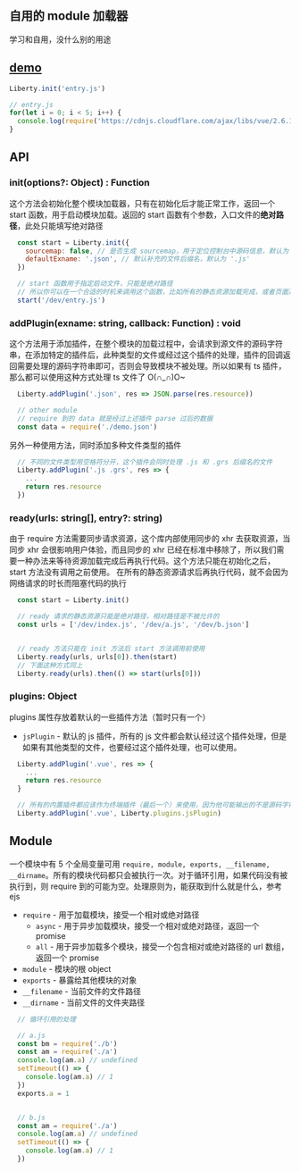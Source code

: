 ## 自用的 module 加载器
学习和自用，没什么别的用途

## [demo](./dev)
```js
Liberty.init('entry.js')

// entry.js
for(let i = 0; i < 5; i++) {
  console.log(require('https://cdnjs.cloudflare.com/ajax/libs/vue/2.6.10/vue.common.dev.js'));
}
```

## API
### init(options?: Object) : Function
这个方法会初始化整个模块加载器，只有在初始化后才能正常工作，返回一个 start 函数，用于启动模块加载。返回的 start 函数有个参数，入口文件的**绝对路径**，此处只能填写绝对路径

```js
  const start = Liberty.init({
    sourcemap: false, // 是否生成 sourcemap，用于定位控制台中源码信息，默认为 ture
    defaultExname: '.json', // 默认补充的文件后缀名，默认为 '.js'
  })

  // start 函数用于指定启动文件，只能是绝对路径
  // 所以你可以在一个合适的时机来调用这个函数，比如所有的静态资源加载完成，或者页面某些节点渲染完成后
  start('/dev/entry.js')
```

### addPlugin(exname: string, callback: Function) : void
这个方法用于添加插件，在整个模块的加载过程中，会请求到源文件的源码字符串，在添加特定的插件后，此种类型的文件或经过这个插件的处理，插件的回调返回需要处理的源码字符串即可，否则会导致模块不被处理。所以如果有 ts 插件，那么都可以使用这种方式处理 ts 文件了 O(∩_∩)O~

```js
  Liberty.addPlugin('.json', res => JSON.parse(res.resource))

  // other module
  // require 到的 data 就是经过上述插件 parse 过后的数据
  const data = require('./demo.json')
```

另外一种使用方法，同时添加多种文件类型的插件
```js
  // 不同的文件类型用空格符分开，这个插件会同时处理 .js 和 .grs 后缀名的文件
  Liberty.addPlugin('.js .grs', res => {
    ...
    return res.resource
  })
```

### ready(urls: string[], entry?: string)
由于 require 方法需要同步请求资源，这个库内部使用同步的 xhr 去获取资源，当同步 xhr 会很影响用户体验，而且同步的 xhr 已经在标准中移除了，所以我们需要一种办法来等待资源加载完成后再执行代码。这个方法只能在初始化之后，start 方法没有调用之前使用。
在所有的静态资源请求后再执行代码，就不会因为网络请求的时长而阻塞代码的执行

```js
  const start = Liberty.init()

  // ready 请求的静态资源只能是绝对路径，相对路径是不被允许的
  const urls = ['/dev/index.js', '/dev/a.js', '/dev/b.json']


  // ready 方法只能在 init 方法后 start 方法调用前使用
  Liberty.ready(urls, urls[0]).then(start)
  // 下面这种方式同上
  Liberty.ready(urls).then(() => start(urls[0]))
```

### plugins: Object
plugins 属性存放着默认的一些插件方法（暂时只有一个）

- `jsPlugin` - 默认的 js 插件，所有的 js 文件都会默认经过这个插件处理，但是如果有其他类型的文件，也要经过这个插件处理，也可以使用。

```js
  Liberty.addPlugin('.vue', res => {
    ...
    return res.resource
  }

  // 所有的内置插件都应该作为终端插件（最后一个）来使用，因为他可能输出的不是源码字符串
  Liberty.addPlugin('.vue', Liberty.plugins.jsPlugin)
```

## Module
一个模块中有 5 个全局变量可用 `require, module, exports, __filename, __dirname`。所有的模块代码都只会被执行一次。对于循环引用，如果代码没有被执行到，则 require 到的可能为空。处理原则为，能获取到什么就是什么，参考 ejs

- `require` - 用于加载模块，接受一个相对或绝对路径
  + `async` - 用于异步加载模块，接受一个相对或绝对路径，返回一个 promise
  + `all` - 用于异步加载多个模块，接受一个包含相对或绝对路径的 url 数组，返回一个 promise
- `module` - 模块的根 object
- `exports` - 暴露给其他模块的对象
- `__filename` - 当前文件的文件路径
- `__dirname` - 当前文件的文件夹路径

```js
  // 循环引用的处理

  // a.js
  const bm = require('./b')
  const am = require('./a')
  console.log(am.a) // undefined
  setTimeout(() => {
    console.log(am.a) // 1
  })
  exports.a = 1


  // b.js
  const am = require('./a')
  console.log(am.a) // undefined
  setTimeout(() => {
    console.log(am.a) // 1
  })
```